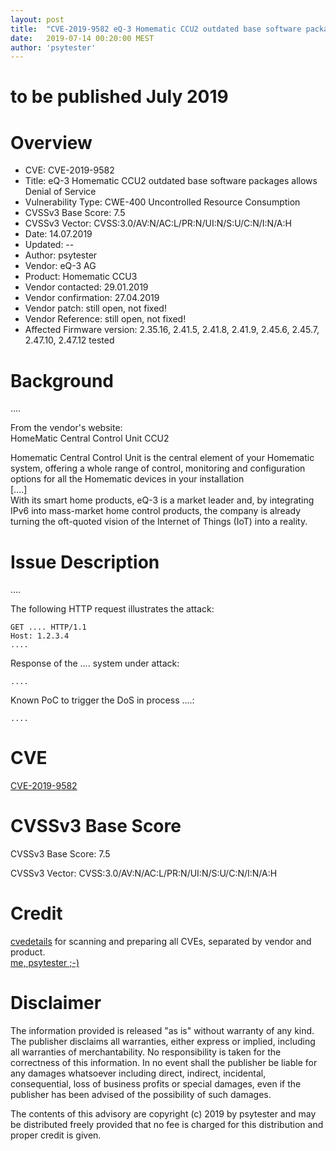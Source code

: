```yaml
---
layout: post
title:  "CVE-2019-9582 eQ-3 Homematic CCU2 outdated base software packages allows Denial of Service"
date:   2019-07-14 00:20:00 MEST
author: 'psytester'
---
```


# to be published July 2019

# Overview

- CVE: CVE-2019-9582
- Title: eQ-3 Homematic CCU2 outdated base software packages allows Denial of Service
- Vulnerability Type: CWE-400 Uncontrolled Resource Consumption
-	CVSSv3 Base Score: 7.5
-	CVSSv3 Vector: CVSS:3.0/AV:N/AC:L/PR:N/UI:N/S:U/C:N/I:N/A:H
- Date: 14.07.2019
- Updated: --
- Author: psytester
- Vendor: eQ-3 AG	
- Product: Homematic CCU3
- Vendor contacted: 29.01.2019
- Vendor confirmation: 27.04.2019
- Vendor patch: still open, not fixed!
- Vendor Reference: still open, not fixed!
- Affected Firmware version: 2.35.16, 2.41.5, 2.41.8, 2.41.9, 2.45.6, 2.45.7, 2.47.10, 2.47.12 tested


# Background

....

From the vendor's website:<br>
HomeMatic Central Control Unit CCU2

Homematic Central Control Unit is the central element of your Homematic system, offering a whole range of control, monitoring and configuration options for all the Homematic devices in your installation<br>
[....]<br>
With its smart home products, eQ-3 is a market leader and, by integrating IPv6 into mass-market home control products, the company is already turning the oft-quoted vision of the Internet of Things (IoT) into a reality.

# Issue Description

....

The following HTTP request illustrates the attack:

```http
GET .... HTTP/1.1
Host: 1.2.3.4
....
```

Response of the .... system under attack:

```
....
```

Known PoC to trigger the DoS in process ....:
~~~shell
....
~~~

# CVE

[CVE-2019-9582](https://cve.mitre.org/cgi-bin/cvename.cgi?name=CVE-2019-9582)

# CVSSv3 Base Score

CVSSv3 Base Score: 7.5

CVSSv3 Vector: CVSS:3.0/AV:N/AC:L/PR:N/UI:N/S:U/C:N/I:N/A:H

# Credit

[cvedetails](https://www.cvedetails.com/) for scanning and preparing all CVEs, separated by vendor and product.<br>
[me, psytester ;-)](https://psytester.github.io)


# Disclaimer

The information provided is released "as is" without warranty of any kind. The publisher disclaims all warranties, either express or implied, including all warranties of merchantability. No responsibility is taken for the correctness of this information.
In no event shall the publisher be liable for any damages whatsoever including direct, indirect, incidental, consequential, loss of business profits or special damages, even if the publisher has been advised of the possibility of such damages.

The contents of this advisory are copyright (c) 2019 by psytester and may be distributed freely provided that no fee is charged for this distribution and proper credit is given.
